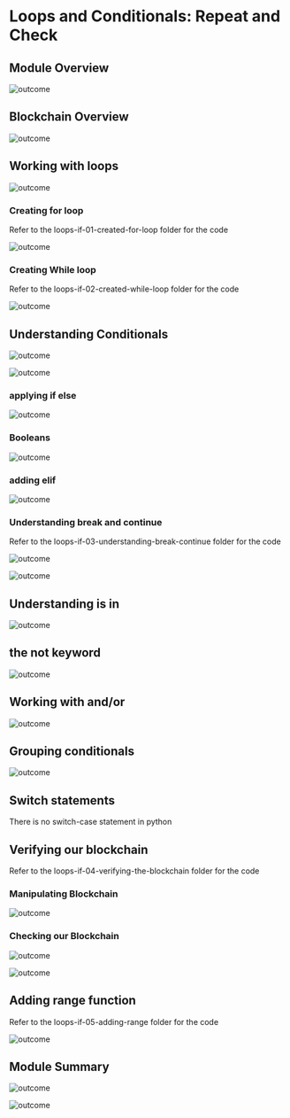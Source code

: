 # Loops and Conditionals: Repeat and Check

## Module Overview

![outcome](./01.JPG)

## Blockchain Overview

![outcome](./02.JPG)

## Working with loops

![outcome](./03.JPG)

### Creating for loop
Refer to the loops-if-01-created-for-loop folder for the code

![outcome](./04.JPG)

### Creating While loop
Refer to the loops-if-02-created-while-loop folder for the code

![outcome](./05.JPG)

## Understanding Conditionals

![outcome](./06.JPG)

![outcome](./07.JPG)

### applying if else

![outcome](./08.JPG)

### Booleans

![outcome](./09.JPG)

### adding elif

![outcome](./10.JPG)

### Understanding break and continue

Refer to the loops-if-03-understanding-break-continue folder for the code

![outcome](./11.JPG)

![outcome](./10.JPG)

## Understanding is in 

![outcome](./12.JPG)

## the not keyword

![outcome](./13.JPG)

## Working with and/or

![outcome](./14.JPG)

## Grouping conditionals

![outcome](./15.JPG)

## Switch statements

There is no switch-case statement in python

## Verifying our blockchain

Refer to the loops-if-04-verifying-the-blockchain folder for the code

### Manipulating Blockchain

![outcome](./16.JPG)

### Checking our Blockchain

![outcome](./17.JPG)

![outcome](./18.JPG)

## Adding range function

Refer to the loops-if-05-adding-range folder for the code

![outcome](./19.JPG)

## Module Summary

![outcome](./20.JPG)

![outcome](./21.JPG)

















